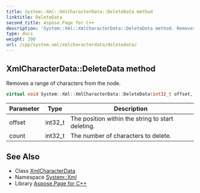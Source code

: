 ```yaml
---
title: System::Xml::XmlCharacterData::DeleteData method
linktitle: DeleteData
second_title: Aspose.Page for C++
description: 'System::Xml::XmlCharacterData::DeleteData method. Removes a range of characters from the node in C++.'
type: docs
weight: 200
url: /cpp/system.xml/xmlcharacterdata/deletedata/
---
```

## XmlCharacterData::DeleteData method


Removes a range of characters from the node.

```cpp
virtual void System::Xml::XmlCharacterData::DeleteData(int32_t offset, int32_t count)
```


| Parameter | Type | Description |
| --- | --- | --- |
| offset | int32_t | The position within the string to start deleting. |
| count | int32_t | The number of characters to delete. |

## See Also

* Class [XmlCharacterData](../)
* Namespace [System::Xml](../../)
* Library [Aspose.Page for C++](../../../)
